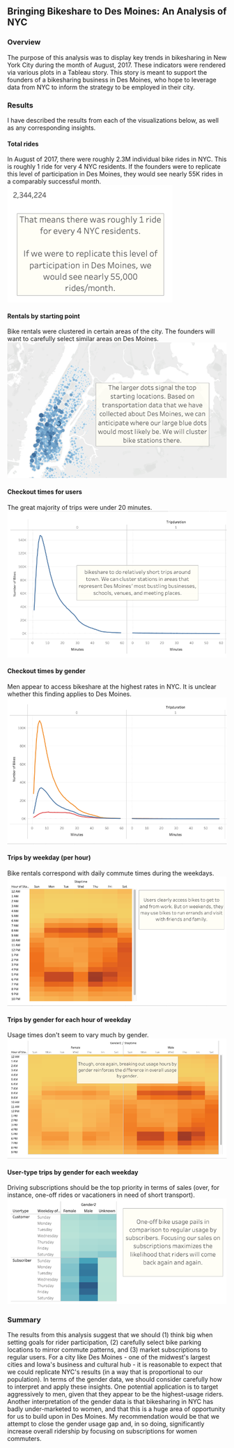 ## Bringing Bikeshare to Des Moines: An Analysis of NYC

### Overview
The purpose of this analysis was to display key trends in bikesharing in New York City during the month of August, 2017. These indicators were rendered via various plots in a Tableau story. This story is meant to support the founders of a bikesharing business in Des Moines, who hope to leverage data from NYC to inform the strategy to be employed in their city.

### Results
I have described the results from each of the visualizations below, as well as any corresponding insights.

#### Total rides

In August of 2017, there were roughly 2.3M individual bike rides in NYC. This is roughly 1 ride for very 4 NYC residents. If the founders were to replicate this level of participation in Des Moines, they would see nearly 55K rides in a comparably successful month.
![Total rides](https://github.com/temersonzetina/bikesharing/blob/main/overallrides.png)

#### Rentals by starting point

Bike rentals were clustered in certain areas of the city. The founders will want to carefully select similar areas on Des Moines.
![Rentals by starting point](https://github.com/temersonzetina/bikesharing/blob/main/nychotspots.png)

#### Checkout times for users

The great majority of trips were under 20 minutes.
![Ride duration](https://github.com/temersonzetina/bikesharing/blob/main/rideduration.png)


#### Checkout times by gender

Men appear to access bikeshare at the highest rates in NYC. It is unclear whether this finding applies to Des Moines.
![Ride duration by gender](https://github.com/temersonzetina/bikesharing/blob/main/ridedurationbygender.png)

#### Trips by weekday (per hour)

Bike rentals correspond with daily commute times during the weekdays.
![Usage by weekday](https://github.com/temersonzetina/bikesharing/blob/main/usagebyweekday.png)

#### Trips by gender for each hour of weekday

Usage times don't seem to vary much by gender.
![Usage by weekday for gender](https://github.com/temersonzetina/bikesharing/blob/main/genderusage.png)

#### User-type trips by gender for each weekday

Driving subscriptions should be the top priority in terms of sales (over, for instance, one-off rides or vacationers in need of short transport).
![User-type trips](https://github.com/temersonzetina/bikesharing/blob/main/usertypes.png)

### Summary
The results from this analysis suggest that we should (1) think big when setting goals for rider participation, (2) carefully select bike parking locations to mirror commute patterns, and (3) market subscriptions to regular users. For a city like Des Moines - one of the midwest's largest cities and Iowa's business and cultural hub - it is reasonable to expect that we could replicate NYC's results (in a way that is proportional to our population). In terms of the gender data, we should consider carefully how to interpret and apply these insights. One potential application is to target aggressively to men, given that they appear to be the highest-usage riders. Another interpretation of the gender data is that bikesharing in NYC has badly under-marketed to women, and that this is a huge area of opportunity for us to build upon in Des Moines. My recommendation would be that we attempt to close the gender usage gap and, in so doing, significantly increase overall ridership by focusing on subscriptions for women commuters.